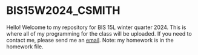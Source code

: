 # BIS15W2024_CSMITH
Hello! Welcome to my repository for BIS 15L winter quarter 2024. This is where all of my programming for the class will be uploaded. If you need to contact me, please send me an [email](mailto:clismith@ucdavis.edu). 
Note: my homework is in the homework file.
